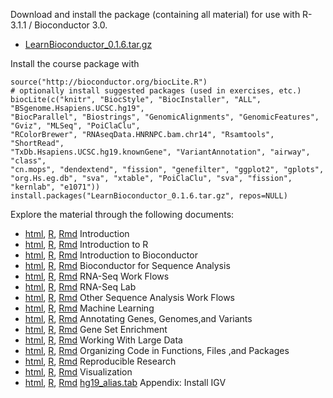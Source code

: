 Download and install the package (containing all material) for use with 
R-3.1.1 / Bioconductor 3.0.

* [LearnBioconductor_0.1.6.tar.gz](LearnBioconductor_0.1.6.tar.gz)

Install the course package with

    source("http://bioconductor.org/biocLite.R")
    # optionally install suggested packages (used in exercises, etc.)
    biocLite(c("knitr", "BiocStyle", "BiocInstaller", "ALL", "BSgenome.Hsapiens.UCSC.hg19", 
    "BiocParallel", "Biostrings", "GenomicAlignments", "GenomicFeatures", "Gviz", "MLSeq", "PoiClaClu", 
    "RColorBrewer", "RNAseqData.HNRNPC.bam.chr14", "Rsamtools", "ShortRead", 
    "TxDb.Hsapiens.UCSC.hg19.knownGene", "VariantAnnotation", "airway", "class", 
    "cn.mops", "dendextend", "fission", "genefilter", "ggplot2", "gplots",
    "org.Hs.eg.db", "sva", "xtable", "PoiClaClu", "sva", "fission", "kernlab", "e1071"))
    install.packages("LearnBioconductor_0.1.6.tar.gz", repos=NULL)

Explore the material through the following documents:

* [html](A01_Introduction.html), [R](A01_Introduction.R), [Rmd](A01_Introduction.Rmd) Introduction
* [html](A01.1_IntroductionToR.html), [R](A01.1_IntroductionToR.R), [Rmd](A01.1_IntroductionToR.Rmd) Introduction to R
* [html](A01.2_IntroductionToBioconductor.html), [R](A01.2_IntroductionToBioconductor.R), [Rmd](A01.2_IntroductionToBioconductor.Rmd) Introduction to Bioconductor
* [html](A01.3_BioconductorForSequenceAnalysis.html), [R](A01.3_BioconductorForSequenceAnalysis.R), [Rmd](A01.3_BioconductorForSequenceAnalysis.Rmd) Bioconductor for Sequence Analysis
* [html](B02.1_RNASeq.html), [R](B02.1_RNASeq.R), [Rmd](B02.1_RNASeq.Rmd) RNA-Seq Work Flows
* [html](B02.1.1_RNASeqLab.html), [R](B02.1.1_RNASeqLab.R), [Rmd](B02.1.1_RNASeqLab.Rmd) RNA-Seq Lab
* [html](B02.2_CommonWorkFlows.html), [R](B02.2_CommonWorkFlows.R), [Rmd](B02.2_CommonWorkFlows.Rmd) Other Sequence Analysis Work Flows
* [html](B02.3_MachineLearning.html), [R](B02.3_MachineLearning.R), [Rmd](B02.3_MachineLearning.Rmd) Machine Learning
* [html](B02.4_Annotation.html), [R](B02.4_Annotation.R), [Rmd](B02.4_Annotation.Rmd) Annotating Genes, Genomes,and Variants
* [html](B02.5_GeneSetEnrichment.html), [R](B02.5_GeneSetEnrichment.R), [Rmd](B02.5_GeneSetEnrichment.Rmd) Gene Set Enrichment
* [html](C03.1_LargeData.html), [R](C03.1_LargeData.R), [Rmd](C03.1_LargeData.Rmd) Working With Large Data
* [html](C03.2_CodeToPackages.html), [R](C03.2_CodeToPackages.R), [Rmd](C03.2_CodeToPackages.Rmd) Organizing Code in Functions, Files ,and Packages
* [html](C03.3_ReproducibleResearch.html), [R](C03.3_ReproducibleResearch.R), [Rmd](C03.3_ReproducibleResearch.Rmd) Reproducible Research 
* [html](C03.4_Visualization.html), [R](C03.4_Visualization.R), [Rmd](C03.4_Visualization.Rmd) Visualization
* [html](D04.1_InstallIGV.html), [R](D04.1_InstallIGV.R), [Rmd](D04.1_InstallIGV.Rmd) [hg19_alias.tab](hg19_alias.tab) Appendix: Install IGV

